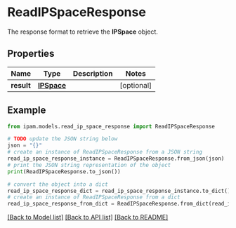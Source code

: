 # ReadIPSpaceResponse

The response format to retrieve the __IPSpace__ object.

## Properties

Name | Type | Description | Notes
------------ | ------------- | ------------- | -------------
**result** | [**IPSpace**](IPSpace.md) |  | [optional] 

## Example

```python
from ipam.models.read_ip_space_response import ReadIPSpaceResponse

# TODO update the JSON string below
json = "{}"
# create an instance of ReadIPSpaceResponse from a JSON string
read_ip_space_response_instance = ReadIPSpaceResponse.from_json(json)
# print the JSON string representation of the object
print(ReadIPSpaceResponse.to_json())

# convert the object into a dict
read_ip_space_response_dict = read_ip_space_response_instance.to_dict()
# create an instance of ReadIPSpaceResponse from a dict
read_ip_space_response_from_dict = ReadIPSpaceResponse.from_dict(read_ip_space_response_dict)
```
[[Back to Model list]](../README.md#documentation-for-models) [[Back to API list]](../README.md#documentation-for-api-endpoints) [[Back to README]](../README.md)


